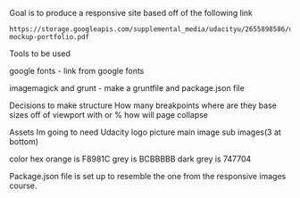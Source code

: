 Goal is to produce a responsive site based off of the following link

	https://storage.googleapis.com/supplemental_media/udacityu/2655898586/design-mockup-portfolio.pdf

Tools to be used

google fonts - link from google fonts

imagemagick and grunt - make a gruntfile and package.json file

Decisions to make
	structure
	How many breakpoints
	where are they
	base sizes off of viewport with or %
	how will page collapse

Assets Im going to need
Udacity logo picture
main image
sub images(3 at bottom)

color hex
orange is F8981C
grey is BCBBBBB
dark grey is 747704

Package.json file is set up to resemble the one from the responsive images course.
